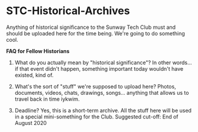 # STC-Historical-Archives
Anything of historical significance to the Sunway Tech Club must and should be uploaded here for the time being. We're going to do something cool.

****FAQ for Fellow Historians****

1. What do you actually mean by "historical significance"?
In other words... if that event didn't happen, something important today wouldn't have existed, kind of.

2. What's the sort of "stuff" we're supposed to upload here? 
Photos, documents, videos, chats, drawings, songs... anything that allows us to travel back in time iykwim.

3. Deadline?
Yes, this is a short-term archive. All the stuff here will be used in a special mini-something for the Club.
Suggested cut-off: End of August 2020
